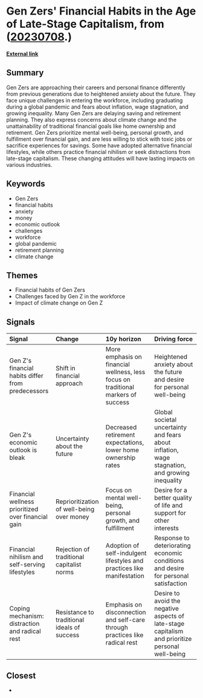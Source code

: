 # __Gen Zers' Financial Habits in the Age of Late-Stage Capitalism__, from ([20230708](https://kghosh.substack.com/p/20230708).)

__[External link](https://fortune.com/2023/06/27/gen-zers-turning-to-radical-rest-delusional-thinking-self-indulgence-late-stage-capitalism-molly-barth/)__



## Summary

Gen Zers are approaching their careers and personal finance differently from previous generations due to heightened anxiety about the future. They face unique challenges in entering the workforce, including graduating during a global pandemic and fears about inflation, wage stagnation, and growing inequality. Many Gen Zers are delaying saving and retirement planning. They also express concerns about climate change and the unattainability of traditional financial goals like home ownership and retirement. Gen Zers prioritize mental well-being, personal growth, and fulfillment over financial gain, and are less willing to stick with toxic jobs or sacrifice experiences for savings. Some have adopted alternative financial lifestyles, while others practice financial nihilism or seek distractions from late-stage capitalism. These changing attitudes will have lasting impacts on various industries.

## Keywords

* Gen Zers
* financial habits
* anxiety
* money
* economic outlook
* challenges
* workforce
* global pandemic
* retirement planning
* climate change

## Themes

* Financial habits of Gen Zers
* Challenges faced by Gen Z in the workforce
* Impact of climate change on Gen Z

## Signals

| Signal                                             | Change                                      | 10y horizon                                                                       | Driving force                                                                                    |
|:---------------------------------------------------|:--------------------------------------------|:----------------------------------------------------------------------------------|:-------------------------------------------------------------------------------------------------|
| Gen Z's financial habits differ from predecessors  | Shift in financial approach                 | More emphasis on financial wellness, less focus on traditional markers of success | Heightened anxiety about the future and desire for personal well-being                           |
| Gen Z's economic outlook is bleak                  | Uncertainty about the future                | Decreased retirement expectations, lower home ownership rates                     | Global societal uncertainty and fears about inflation, wage stagnation, and growing inequality   |
| Financial wellness prioritized over financial gain | Reprioritization of well-being over money   | Focus on mental well-being, personal growth, and fulfillment                      | Desire for a better quality of life and support for other interests                              |
| Financial nihilism and self-serving lifestyles     | Rejection of traditional capitalist norms   | Adoption of self-indulgent lifestyles and practices like manifestation            | Response to deteriorating economic conditions and desire for personal satisfaction               |
| Coping mechanism: distraction and radical rest     | Resistance to traditional ideals of success | Emphasis on disconnection and self-care through practices like radical rest       | Desire to avoid the negative aspects of late-stage capitalism and prioritize personal well-being |

## Closest

* 